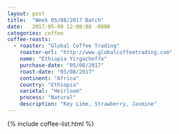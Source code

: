 ```yaml
---
layout: post
title:  "Week 05/08/2017 Batch"
date:   2017-05-08 12:00:00 -0800
categories: coffee
coffee-roasts:
  - roaster: "Global Coffee Trading"
    roaster-url: "http://www.globalcoffeetrading.com"
    name: "Ethiopia Yirgacheffe"
    purchase-date: "05/08/2017"
    roast-date: "05/08/2017"
    continent: "Africa"
    country: "Ethiopia"
    varietal: "Heirloom"
    process: "Natural"
    description: "Key Lime, Strawberry, Jasmine"
---
```


{% include coffee-list.html %}
